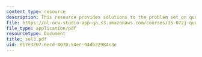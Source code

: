 ```yaml
---
content_type: resource
description: This resource provides solutions to the problem set on queueing systems.
file: https://ol-ocw-studio-app-qa.s3.amazonaws.com/courses/15-072j-queues-theory-and-applications-spring-2006/017e32076ecd407054ec04db22984c3e_sol3.pdf
file_type: application/pdf
resourcetype: Document
title: sol3.pdf
uid: 017e3207-6ecd-4070-54ec-04db22984c3e
---
```

